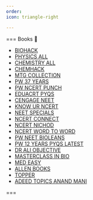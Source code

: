 ```yaml
---
order: 
icon: triangle-right

---
```



=== Books :rocket:

- <a href="https://drive.google.com/drive/u/4/folders/1ktMlLijx1m0yUEFu28BMdtr3FiHcnqXI" target="_blank">BIOHACK</a>
- <a href="https://drive.google.com/drive/folders/1-Brj59z6Jgvsk2fnjAGx1efTSquP1LjS" target="_blank">PHYSICS ALL</a>
- <a href="https://drive.google.com/drive/folders/124HhX4wPfblsoqKB8xc6ASOcxwbFfdLM" target="_blank">CHEMISTRY ALL</a>
- <a href="https://drive.google.com/drive/u/4/folders/1WaBcCHprRK1BEuebYXWapXdJW7cIRqGg" target="_blank">CHEMHACK</a>
- <a href="https://drive.google.com/drive/u/4/folders/1u4uSyoAfLedijAKfTkhYcy1r3DPduGg5" target="_blank">MTG COLLECTION</a>
- <a href="https://drive.google.com/drive/u/4/folders/1q24p03ri_bJEGaVMNG8GsC9v0p86PiLd" target="_blank">PW 37 YEARS</a>
- <a href="https://drive.google.com/drive/u/4/folders/1kMXkLVpB4X9X298OHul3QExUlcNCJhF1" target="_blank">PW NCERT PUNCH</a>
- <a href="https://drive.google.com/drive/u/4/folders/18H2LkLed4eu22QbfBxBBUl9USOqdktCj" target="_blank">EDUACRT PYQS</a>
- <a href="" target="_blank">CENGAGE NEET</a>
- <a href="https://drive.google.com/drive/u/4/folders/1UNAgbIVE4RUITMN97DMype8aQDR7tNEl" target="_blank">KNOW UR NCERT</a>
- <a href="https://drive.google.com/drive/u/4/folders/1R59RERJXPc8TcSeetlEwTkiBa97ZT_rS" target="_blank">NEET SPECIALS</a>
- <a href="https://drive.google.com/drive/u/4/folders/10V3Vno_x_l7kHVNV2Zt37DHlVSqkVKmx" target="_blank">NCERT CONNECT</a>
- <a href="https://drive.google.com/drive/u/4/folders/1JIJoA9AK7FndlhR2ihCCZ-GCIde8-fsD" target="_blank">NCERT NICHOD</a>
- <a href="https://drive.google.com/drive/u/4/folders/1poRjwvyjlTGiLPPt4b-U4Ixa7JfmbNot" target="_blank">NCERT WORD TO WORD</a>
- <a href="" target="_blank">PW NEET BIOLEANS</a>
- <a href="https://drive.google.com/drive/u/4/folders/1KsMF2QeVoq4Oa-VxppuEue75BDt5wzJF" target="_blank">PW 12 YEARS PYQS LATEST</a>
- <a href="https://drive.google.com/drive/u/4/folders/1Z3IL_N2hDOt8JNTRU_PVNJprTFbXJ7_h" target="_blank">DR ALI OBJECTIVE</a>
- <a href="https://drive.google.com/drive/u/4/folders/1GvhhZNKYM1LQrqVMVPuilP_iX2w_1gS6" target="_blank">MASTERCLASS IN BIO</a>
- <a href="https://drive.google.com/drive/u/4/folders/1XUZggvIg6eV6KK45VegcGIIGXm3JPP78" target="_blank">MED EASY</a>
- <a href="https://drive.google.com/drive/u/4/folders/1nloYg5ZGRSXtnwUoDWKCkSZVV1H25Bhf" target="_blank">ALLEN BOOKS</a>
- <a href="https://drive.google.com/drive/u/4/folders/1J8HIyV_R-EjAiTxuetV8ZO6pA4iDefhl" target="_blank">TOPPER</a>
- <a href="https://drive.google.com/file/d/1zj0QTBsu059cbY67vydxEJzDF_Fx1vat/view?usp=sharing" target="_blank">ADEED TOPICS ANAND MANI</a>








===
